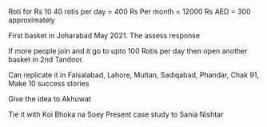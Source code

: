 Roti for Rs 10
40 rotis per day = 400 Rs
Per month = 12000 Rs 
AED = 300 approximately

First basket in Joharabad
May 2021. The assess response

If more people join and it go to upto
100 Rotis per day then open another basket in 2nd Tandoor. 

Can replicate it in Faisalabad, Lahore, Multan, 
Sadiqabad, Phandar, Chak 91,
Make 10 success stories 

Give the idea to Akhuwat

Tie it with Koi Bhoka na Soey 
Present case study to Sania Nishtar
